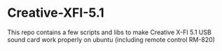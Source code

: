 Creative-XFI-5.1
================

This repo contains a few scripts and libs to make Creative X-FI 5.1 USB sound card work properly on ubuntu (including remote control RM-820)